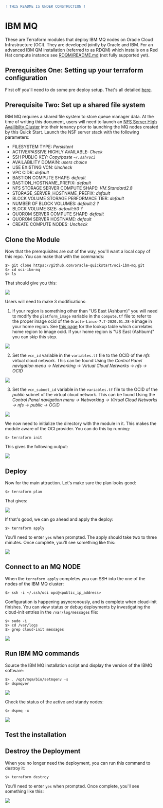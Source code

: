 ```diff
! THIS README IS UNDER CONSTRUCTION !
```
 
# IBM MQ
These are Terraform modules that deploy IBM MQ nodes on Oracle Cloud Infrastructure (OCI). They are developed jointly by Oracle and IBM. For an advanced IBM QM installation (referred to as RDQM) which installs on a Red Hat compute instance see [RDQM/README.md](RDQM/README.md) (not fully supported yet).

## Prerequisites One: Setting up your terraform configuration
First off you'll need to do some pre deploy setup.  That's all detailed [here](https://github.com/oracle-quickstart/oci-prerequisites).

## Prerequisite Two: Set up a shared file system
IBM MQ requires a shared file system to store queue manager data. At the time of writing this document, users will need to launch an [NFS Server High Availibilty Cluster](https://cloudmarketplace.oracle.com/marketplace/en_US/listing/82147253) into their tenancy prior to launching the MQ nodes created by this Quick Start. Launch the NSF server stack with the following parameters:

 * FILESYSTEM TYPE: *Persistent*
 * ACTIVE/PASSIVE HIGHLY AVAILABLE: *Check*
 * SSH PUBLIC KEY: *Copy/paste `~/.ssh/oci`*
 * AVAILABILITY DOMAIN: *users choice*
 * USE EXISTING VCN: *Uncheck*
 * VPC CIDR: *default*
 * BASTION COMPUTE SHAPE: *default*
 * BASTION_HOSTNAME_PREFIX: *default*
 * NFS STORAGE SERVER COMPUTE SHAPE: *VM.Standard2.8*
 * STORAGE_SERVER_HOSTNAME_PREFIX: *default*
 * BLOCK VOLUME STORAGE PERFORMACE TIER: *default*
 * NUMBER OF BLOCK VOLUMES: *default:2 ?*
 * BLOCK VOLUME SIZE: *default:50 ?*
 * QUOROM SERVER COMPUTE SHAPE: *default*
 * QUOROM SERVER HOSTNAME: *default*
 * CREATE COMPUTE NODES: *Uncheck*

## Clone the Module
Now that the prerequisites are out of the way, you'll want a local copy of this repo.  You can make that with the commands:

    $> git clone https://github.com/oracle-quickstart/oci-ibm-mq.git
    $> cd oci-ibm-mq
    $> ls

That should give you this:

![](./images/ls.png)

Users will need to make 3 modifications:
 1. If your region is something other than "US East (Ashburn)" you will need to modify the `platform_image` variable in the `compute.tf` file to refer to the proper image ocid of the `Oracle-Linux-7.7-2020.01.28-0` image in your home region. See [this page](https://docs.cloud.oracle.com/en-us/iaas/images/image/0a72692a-bdbb-46fc-b17b-6e0a3fedeb23/) for the lookup table which correlates home region to image ocid. If your home region is "US East (Ashburn)" you can skip this step.

![](./images/custom_ocid.png)

 2. Set the `vcn_id` variable in the `variables.tf` file to the OCID of the *nfs* virtual cloud network. This can be found Using the *Control Panel navigation menu -> Networking -> Virtual Cloud Networks -> nfs -> OCID*
 
 ![](./images/vcn_ocid.png)

 3. Set the `vcn_subnet_id` variable in the `variables.tf` file to the OCID of the *public* subnet of the virtual cloud network. This can be found Using the *Control Panel navigation menu -> Networking -> Virtual Cloud Networks -> nfs -> public -> OCID*
 
  ![](./images/vcn_subnet_ocid.png)
 
 We now need to initialize the directory with the module in it.  This makes the module aware of the OCI provider.  You can do this by running:

    $> terraform init

This gives the following output:

![](./images/terraform_init.png)

## Deploy
Now for the main attraction.  Let's make sure the plan looks good:

    $> terraform plan

That gives:

![](./images/terraform_plan.png)

If that's good, we can go ahead and apply the deploy:

    $> terraform apply

You'll need to enter `yes` when prompted.  The apply should take two to three minutes.  Once complete, you'll see something like this:

![](./images/terraform_apply.png)

## Connect to an MQ NODE
When the `terraform apply` completes you can SSH into the one of the nodes of the IBM MQ cluster:

    $> ssh -i ~/.ssh/oci opc@<public_ip_address>

Configuration is happening asyncronously, and is complete when cloud-init finishes. You can view status or debug deployments by investigating the cloud-init entries in the `/var/log/messages` file:

    $> sudo -i
    $> cd /var/logs
    $> grep cloud-init messages

![](./images/cloud-init.png)

## Run IBM MQ commands
Source the IBM MQ installation script and display the version of the IBMQ software:

    $> . /opt/mqm/bin/setmqenv -s
    $> dspmqver
    
![](./images/IBMMQ_ver.png)

Check the status of the active and standy nodes:

    $> dspmq -x

![](./images/MQ_status.png)

## Test the installation

## Destroy the Deployment
When you no longer need the deployment, you can run this command to destroy it:

    $> terraform destroy

You'll need to enter `yes` when prompted.  Once complete, you'll see something like this:

![](./images/terraform_destroy.png)
